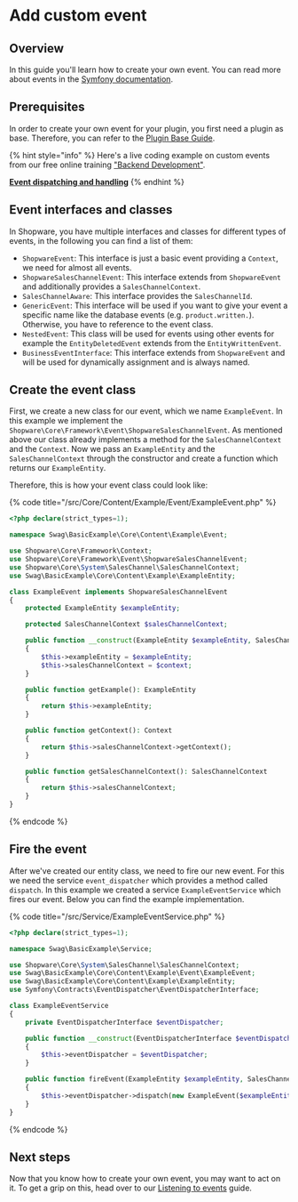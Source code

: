 # Add custom event

## Overview

In this guide you'll learn how to create your own event. You can read more about events in the [Symfony documentation](https://symfony.com/doc/current/event_dispatcher.html).

## Prerequisites

In order to create your own event for your plugin, you first need a plugin as base. Therefore, you can refer to the [Plugin Base Guide](../../plugin-base-guide.md).

<!-- markdown-link-check-disable-next-line -->
{% hint style="info" %}
Here's a live coding example on custom events from our free online training ["Backend Development"](https://academy.shopware.com/courses/shopware-6-backend-development-with-jisse-reitsma).

**[Event dispatching and handling](https://www.youtube.com/watch?v=JBpa5nBoC78)**
{% endhint %}

## Event interfaces and classes

In Shopware, you have multiple interfaces and classes for different types of events, in the following you can find a list of them:

* `ShopwareEvent`: This interface is just a basic event providing a `Context`, we need for almost all events.
* `ShopwareSalesChannelEvent`: This interface extends from `ShopwareEvent` and additionally provides a `SalesChannelContext`.
* `SalesChannelAware`: This interface provides the `SalesChannelId`.
* `GenericEvent`: This interface will be used if you want to give your event a specific name like the database events \(e.g. `product.written.`\). Otherwise, you have to reference to the event class.
* `NestedEvent`: This class will be used for events using other events for example the `EntityDeletedEvent` extends from the `EntityWrittenEvent`.
* `BusinessEventInterface`: This interface extends from `ShopwareEvent` and will be used for dynamically assignment and is always named.

## Create the event class

First, we create a new class for our event, which we name `ExampleEvent`. In this example we implement the `Shopware\Core\Framework\Event\ShopwareSalesChannelEvent`. As mentioned above our class already implements a method for the `SalesChannelContext` and the `Context`. Now we pass an `ExampleEntity` and the `SalesChannelContext` through the constructor and create a function which returns our `ExampleEntity`.

Therefore, this is how your event class could look like:

{% code title="<plugin root>/src/Core/Content/Example/Event/ExampleEvent.php" %}

```php
<?php declare(strict_types=1);

namespace Swag\BasicExample\Core\Content\Example\Event;

use Shopware\Core\Framework\Context;
use Shopware\Core\Framework\Event\ShopwareSalesChannelEvent;
use Shopware\Core\System\SalesChannel\SalesChannelContext;
use Swag\BasicExample\Core\Content\Example\ExampleEntity;

class ExampleEvent implements ShopwareSalesChannelEvent
{
    protected ExampleEntity $exampleEntity;

    protected SalesChannelContext $salesChannelContext;

    public function __construct(ExampleEntity $exampleEntity, SalesChannelContext $context)
    {
        $this->exampleEntity = $exampleEntity;
        $this->salesChannelContext = $context;
    }

    public function getExample(): ExampleEntity
    {
        return $this->exampleEntity;
    }

    public function getContext(): Context
    { 
        return $this->salesChannelContext->getContext();
    }

    public function getSalesChannelContext(): SalesChannelContext
    {
        return $this->salesChannelContext;
    }
}
```

{% endcode %}

## Fire the event

After we've created our entity class, we need to fire our new event. For this we need the service `event_dispatcher` which provides a method called `dispatch`. In this example we created a service `ExampleEventService` which fires our event. Below you can find the example implementation.

{% code title="<plugin root>/src/Service/ExampleEventService.php" %}

```php
<?php declare(strict_types=1);

namespace Swag\BasicExample\Service;

use Shopware\Core\System\SalesChannel\SalesChannelContext;
use Swag\BasicExample\Core\Content\Example\Event\ExampleEvent;
use Swag\BasicExample\Core\Content\Example\ExampleEntity;
use Symfony\Contracts\EventDispatcher\EventDispatcherInterface;

class ExampleEventService
{
    private EventDispatcherInterface $eventDispatcher;

    public function __construct(EventDispatcherInterface $eventDispatcher)
    {
        $this->eventDispatcher = $eventDispatcher;
    }

    public function fireEvent(ExampleEntity $exampleEntity, SalesChannelContext $context)
    {
        $this->eventDispatcher->dispatch(new ExampleEvent($exampleEntity, $context));
    }
}
```

{% endcode %}

## Next steps

Now that you know how to create your own event, you may want to act on it. To get a grip on this, head over to our [Listening to events](../../plugin-fundamentals/listening-to-events.md) guide.
